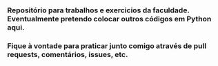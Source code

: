 ### Repositório para trabalhos e exercicios da faculdade. Eventualmente pretendo colocar outros códigos em Python aqui.  
### Fique à vontade para praticar junto comigo através de pull requests, comentários, issues, etc.